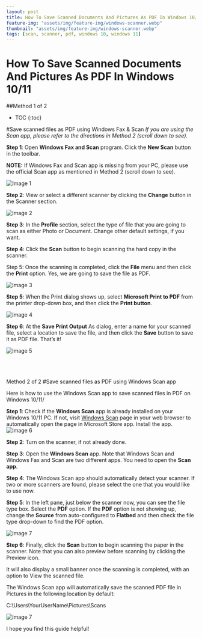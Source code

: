 ```yaml
---
layout: post
title: How To Save Scanned Documents And Pictures As PDF In Windows 10/11
feature-img: "assets/img/feature-img/windows-scanner.webp"
thumbnail: "assets/img/feature-img/windows-scanner.webp"
tags: [scan, scanner, pdf, windows 10, windows 11]
---
```


# How To Save Scanned Documents And Pictures As PDF In Windows 10/11
##Method 1 of 2

* TOC
{:toc}

#Save scanned files as PDF using Windows Fax & Scan
<i>If you are using the Scan app, please refer to the directions in Method 2 (scroll down to see).</i>

**Step 1**: Open **Windows Fax and Scan** program. Click the **New Scan** button in the toolbar.

**NOTE:** If Windows Fax and Scan app is missing from your PC, please use the official Scan app as mentioned in Method 2 (scroll down to see).

![Image 1](https://dshubitidze.github.io/blog/assets/uploads/windows-scan/save-scanned-files-in-PDF-in-Windows-10-pic01_thumb.png.webp "Image 1")

**Step 2**: View or select a different scanner by clicking the **Change** button in the Scanner section.

![image 2](https://dshubitidze.github.io/blog/assets/uploads/windows-scan/save-scanned-files-in-PDF-in-Windows-10-pic02_thumb.png.webp "image 2")

**Step 3**: In the **Profile** section, select the type of file that you are going to scan as either Photo or Document. Change other default settings, if you want.

**Step 4**: Click the **Scan** button to begin scanning the hard copy in the scanner.

Step 5: Once the scanning is completed, click the **File** menu and then click the **Print** option. Yes, we are going to save the file as PDF.

![image 3](https://dshubitidze.github.io/blog/assets/uploads/windows-scan/save-scanned-files-in-PDF-in-Windows-10-pic03_thumb.png.webp "image 3")

**Step 5**: When the Print dialog shows up, select **Microsoft Print to PDF** from the printer drop-down box, and then click the **Print button**.

![image 4](https://dshubitidze.github.io/blog/assets/uploads/windows-scan/save-scanned-files-in-PDF-in-Windows-10-pic04_thumb.png.webp "image 4")

**Step 6**: At the **Save Print Output** As dialog, enter a name for your scanned file, select a location to save the file, and then click the **Save** button to save it as PDF file. That’s it!

![image 5](https://dshubitidze.github.io/blog/assets/uploads/windows-scan/save-scanned-files-in-PDF-in-Windows-10-pic05_thumb.png.webp "image 5")

</br></br></br>
Method 2 of 2
#Save scanned files as PDF using Windows Scan app

Here is how to use the Windows Scan app to save scanned files in PDF on Windows 10/11/

**Step 1**: Check if the **Windows Scan** app is already installed on your Windows 10/11 PC. If not, visit [Windows Scan](https://www.microsoft.com/store/productId/9WZDNCRFJ3PV "Windows Scan") page in your web browser to automatically open the page in Microsoft Store app. Install the app.
![image 6](https://dshubitidze.github.io/blog/assets/uploads/windows-scan/save-scanned-files-in-PDF-in-Windows-10-pic1.1_thumb.jpg.webp "image 6")

**Step 2**: Turn on the scanner, if not already done.

**Step 3**: Open the **Windows Scan** app. Note that Windows Scan and Windows Fax and Scan are two different apps. You need to open the **Scan app**.

**Step 4**: The Windows Scan app should automatically detect your scanner. If two or more scanners are found, please select the one that you would like to use now.

**Step 5**: In the left pane, just below the scanner now, you can see the file type box. Select the **PDF** option. If the **PDF** option is not showing up, change the **Source** from auto-configured to **Flatbed** and then check the file type drop-down to find the PDF option.

![image 7](https://dshubitidze.github.io/blog/assets/uploads/windows-scan/save-scanned-files-as-PDF-in-Windows-pic1.jpg.webp "image 7")

**Step 6**: Finally, click the **Scan** button to begin scanning the paper in the scanner. Note that you can also preview before scanning by clicking the Preview icon.

It will also display a small banner once the scanning is completed, with an option to View the scanned file.

The Windows Scan app will automatically save the scanned PDF file in Pictures in the following location by default:

C:\Users\YourUserName\Pictures\Scans

![image 7](https://dshubitidze.github.io/blog/assets/uploads/windows-scan/save-scanned-files-in-PDF-in-Windows-10-pic4_thumb.png.webp "image 7")

I hope you find this guide helpful!




